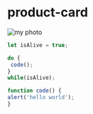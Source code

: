 # product-card



![my photo]()




```javascript
let isAlive = true;

do {
 code();
}
while(isAlive);

function code() {
alert('hello world');
}
